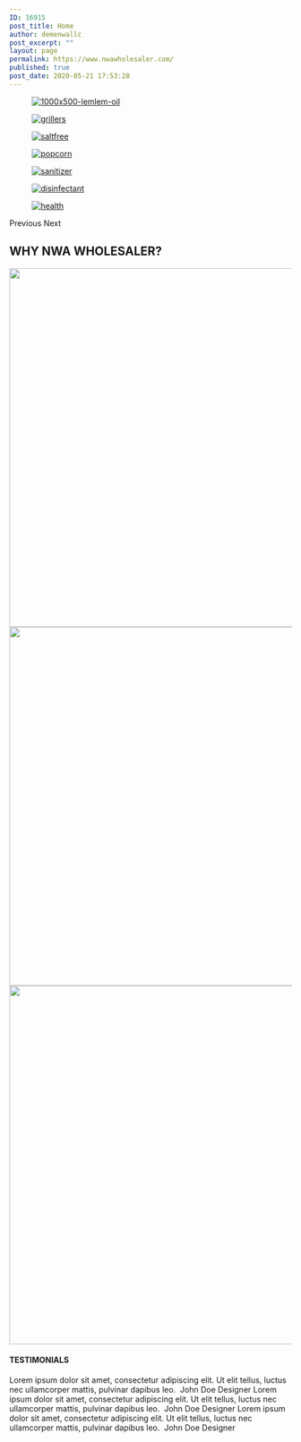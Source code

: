 ```yaml
---
ID: 16915
post_title: Home
author: demenwallc
post_excerpt: ""
layout: page
permalink: https://www.nwawholesaler.com/
published: true
post_date: 2020-05-21 17:53:28
---
```

<a data-elementor-open-lightbox="yes" data-elementor-lightbox-slideshow="0e6edce" data-elementor-lightbox-title="1000x500-lemlem-oil" href="https://www.nwawholesaler.com/product-category/grocery-items/" target="_blank" rel="noopener noreferrer"></a>

<a data-elementor-open-lightbox="yes" data-elementor-lightbox-slideshow="0e6edce" data-elementor-lightbox-title="1000x500-lemlem-oil" href="https://www.nwawholesaler.com/product-category/grocery-items/" target="_blank" rel="noopener noreferrer">
<figure><img src="https://www.nwawholesaler.com/wp-content/uploads/2020/05/1000x500-lemlem-oil-2.jpg" alt="1000x500-lemlem-oil"></figure>
</a><a data-elementor-open-lightbox="yes" data-elementor-lightbox-slideshow="0e6edce" data-elementor-lightbox-title="1000x500-lemlem-oil" href="https://www.nwawholesaler.com/product-category/grocery-items/" target="_blank" rel="noopener noreferrer"></a><a data-elementor-open-lightbox="yes" data-elementor-lightbox-slideshow="0e6edce" data-elementor-lightbox-title="grillers" href="https://www.nwawholesaler.com/product-category/grocery-items/" target="_blank" rel="noopener noreferrer"></a>

<a data-elementor-open-lightbox="yes" data-elementor-lightbox-slideshow="0e6edce" data-elementor-lightbox-title="grillers" href="https://www.nwawholesaler.com/product-category/grocery-items/" target="_blank" rel="noopener noreferrer">
<figure><img src="https://www.nwawholesaler.com/wp-content/uploads/2020/05/grillers-1.jpg" alt="grillers"></figure>
</a><a data-elementor-open-lightbox="yes" data-elementor-lightbox-slideshow="0e6edce" data-elementor-lightbox-title="grillers" href="https://www.nwawholesaler.com/product-category/grocery-items/" target="_blank" rel="noopener noreferrer"></a><a data-elementor-open-lightbox="yes" data-elementor-lightbox-slideshow="0e6edce" data-elementor-lightbox-title="saltfree" href="https://www.nwawholesaler.com/product-category/grocery-items/" target="_blank" rel="noopener noreferrer"></a>

<a data-elementor-open-lightbox="yes" data-elementor-lightbox-slideshow="0e6edce" data-elementor-lightbox-title="saltfree" href="https://www.nwawholesaler.com/product-category/grocery-items/" target="_blank" rel="noopener noreferrer">
<figure><img src="https://www.nwawholesaler.com/wp-content/uploads/2020/05/saltfree-1.jpg" alt="saltfree"></figure>
</a><a data-elementor-open-lightbox="yes" data-elementor-lightbox-slideshow="0e6edce" data-elementor-lightbox-title="saltfree" href="https://www.nwawholesaler.com/product-category/grocery-items/" target="_blank" rel="noopener noreferrer"></a><a data-elementor-open-lightbox="yes" data-elementor-lightbox-slideshow="0e6edce" data-elementor-lightbox-title="popcorn" href="https://www.nwawholesaler.com/product-category/grocery-items/" target="_blank" rel="noopener noreferrer"></a>

<a data-elementor-open-lightbox="yes" data-elementor-lightbox-slideshow="0e6edce" data-elementor-lightbox-title="popcorn" href="https://www.nwawholesaler.com/product-category/grocery-items/" target="_blank" rel="noopener noreferrer">
<figure><img src="https://www.nwawholesaler.com/wp-content/uploads/2020/05/popcorn-2.jpg" alt="popcorn"></figure>
</a><a data-elementor-open-lightbox="yes" data-elementor-lightbox-slideshow="0e6edce" data-elementor-lightbox-title="popcorn" href="https://www.nwawholesaler.com/product-category/grocery-items/" target="_blank" rel="noopener noreferrer"></a><a data-elementor-open-lightbox="yes" data-elementor-lightbox-slideshow="0e6edce" data-elementor-lightbox-title="sanitizer" href="https://www.nwawholesaler.com/product-category/grocery-items/" target="_blank" rel="noopener noreferrer"></a>

<a data-elementor-open-lightbox="yes" data-elementor-lightbox-slideshow="0e6edce" data-elementor-lightbox-title="sanitizer" href="https://www.nwawholesaler.com/product-category/grocery-items/" target="_blank" rel="noopener noreferrer">
<figure><img src="https://www.nwawholesaler.com/wp-content/uploads/2020/05/sanitizer-1.jpg" alt="sanitizer"></figure>
</a><a data-elementor-open-lightbox="yes" data-elementor-lightbox-slideshow="0e6edce" data-elementor-lightbox-title="sanitizer" href="https://www.nwawholesaler.com/product-category/grocery-items/" target="_blank" rel="noopener noreferrer"></a><a data-elementor-open-lightbox="yes" data-elementor-lightbox-slideshow="0e6edce" data-elementor-lightbox-title="disinfectant" href="https://www.nwawholesaler.com/product-category/grocery-items/" target="_blank" rel="noopener noreferrer"></a>

<a data-elementor-open-lightbox="yes" data-elementor-lightbox-slideshow="0e6edce" data-elementor-lightbox-title="disinfectant" href="https://www.nwawholesaler.com/product-category/grocery-items/" target="_blank" rel="noopener noreferrer">
<figure><img src="https://www.nwawholesaler.com/wp-content/uploads/2020/05/disinfectant-1.jpg" alt="disinfectant"></figure>
</a><a data-elementor-open-lightbox="yes" data-elementor-lightbox-slideshow="0e6edce" data-elementor-lightbox-title="disinfectant" href="https://www.nwawholesaler.com/product-category/grocery-items/" target="_blank" rel="noopener noreferrer"></a><a data-elementor-open-lightbox="yes" data-elementor-lightbox-slideshow="0e6edce" data-elementor-lightbox-title="health" href="https://www.nwawholesaler.com/product-category/grocery-items/" target="_blank" rel="noopener noreferrer"></a>

<a data-elementor-open-lightbox="yes" data-elementor-lightbox-slideshow="0e6edce" data-elementor-lightbox-title="health" href="https://www.nwawholesaler.com/product-category/grocery-items/" target="_blank" rel="noopener noreferrer">
<figure><img src="https://www.nwawholesaler.com/wp-content/uploads/2020/05/health-1.jpg" alt="health"></figure>
</a><a data-elementor-open-lightbox="yes" data-elementor-lightbox-slideshow="0e6edce" data-elementor-lightbox-title="health" href="https://www.nwawholesaler.com/product-category/grocery-items/" target="_blank" rel="noopener noreferrer"></a>
Previous
Next
<h2>WHY NWA WHOLESALER?</h2>
<img width="640" height="640" src="https://www.nwawholesaler.com/wp-content/uploads/2020/05/Boxes.png" alt="" srcset="https://www.nwawholesaler.com/wp-content/uploads/2020/05/Boxes.png 700w, https://www.nwawholesaler.com/wp-content/uploads/2020/05/Boxes-300x300.png 300w, https://www.nwawholesaler.com/wp-content/uploads/2020/05/Boxes-600x600.png 600w, https://www.nwawholesaler.com/wp-content/uploads/2020/05/Boxes-100x100.png 100w, https://www.nwawholesaler.com/wp-content/uploads/2020/05/Boxes-64x64.png 64w" sizes="(max-width: 640px) 100vw, 640px">
<img width="640" height="640" src="https://www.nwawholesaler.com/wp-content/uploads/2020/05/afford.png" alt="" srcset="https://www.nwawholesaler.com/wp-content/uploads/2020/05/afford.png 700w, https://www.nwawholesaler.com/wp-content/uploads/2020/05/afford-300x300.png 300w, https://www.nwawholesaler.com/wp-content/uploads/2020/05/afford-600x600.png 600w, https://www.nwawholesaler.com/wp-content/uploads/2020/05/afford-100x100.png 100w, https://www.nwawholesaler.com/wp-content/uploads/2020/05/afford-64x64.png 64w" sizes="(max-width: 640px) 100vw, 640px">
<img width="640" height="640" src="https://www.nwawholesaler.com/wp-content/uploads/2020/05/wide.png" alt="" srcset="https://www.nwawholesaler.com/wp-content/uploads/2020/05/wide.png 700w, https://www.nwawholesaler.com/wp-content/uploads/2020/05/wide-300x300.png 300w, https://www.nwawholesaler.com/wp-content/uploads/2020/05/wide-600x600.png 600w, https://www.nwawholesaler.com/wp-content/uploads/2020/05/wide-100x100.png 100w, https://www.nwawholesaler.com/wp-content/uploads/2020/05/wide-64x64.png 64w" sizes="(max-width: 640px) 100vw, 640px">
<h4>TESTIMONIALS</h4>
Lorem ipsum dolor sit amet, consectetur adipiscing elit. Ut elit tellus, luctus nec ullamcorper mattis, pulvinar dapibus leo.
<img src="https://www.nwawholesaler.com/wp-content/plugins/elementor/assets/images/placeholder.png" title="" alt="">
John Doe
Designer
Lorem ipsum dolor sit amet, consectetur adipiscing elit. Ut elit tellus, luctus nec ullamcorper mattis, pulvinar dapibus leo.
<img src="https://www.nwawholesaler.com/wp-content/plugins/elementor/assets/images/placeholder.png" title="" alt="">
John Doe
Designer
Lorem ipsum dolor sit amet, consectetur adipiscing elit. Ut elit tellus, luctus nec ullamcorper mattis, pulvinar dapibus leo.
<img src="https://www.nwawholesaler.com/wp-content/plugins/elementor/assets/images/placeholder.png" title="" alt="">
John Doe
Designer